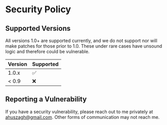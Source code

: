 # Security Policy

## Supported Versions

All versions 1.0+ are supported currently, and we do not support nor will make patches for those prior to 1.0. These under rare cases have unsound logic and therefore could be vulnerable.

| Version | Supported          |
| ------- | ------------------ |
| 1.0.x   | :white_check_mark: |
| < 0.9   | :x:                |

## Reporting a Vulnerability

If you have a security vulnerability, please reach out to me privately at [ahuszagh@gmail.com](mailto:ahuszagh@gmail.com). Other forms of communication may not reach me.
